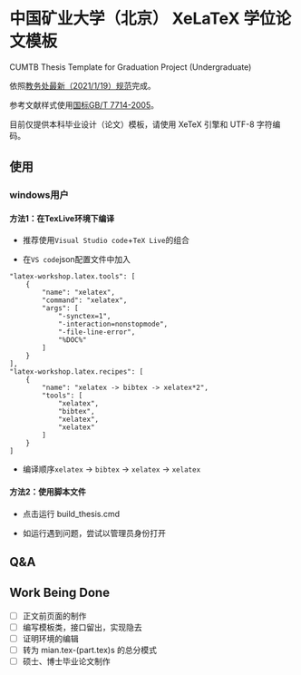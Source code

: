 # 中国矿业大学（北京） XeLaTeX 学位论文模板
CUMTB Thesis Template for Graduation Project (Undergraduate) 

依照[教务处最新（2021/1/19）规范](https://jwc.cumtb.edu.cn/info/1014/2205.htm)完成。

参考文献样式使用[国标GB/T 7714-2005](https://github.com/Haixing-Hu/GBT7714-2005-BibTeX-Style)。

目前仅提供本科毕业设计（论文）模板，请使用 XeTeX 引擎和 UTF-8 字符编码。

## 使用
### windows用户
#### 方法1：在TexLive环境下编译 

- 推荐使用`Visual Studio code`+`TeX Live`的组合

- 在`VS code`json配置文件中加入
```
"latex-workshop.latex.tools": [
    {
        "name": "xelatex",
        "command": "xelatex",
        "args": [
            "-synctex=1",
            "-interaction=nonstopmode",
            "-file-line-error",
            "%DOC%"
        ]
    }
],
"latex-workshop.latex.recipes": [
    {
        "name": "xelatex -> bibtex -> xelatex*2",
        "tools": [
            "xelatex",
            "bibtex",
            "xelatex",
            "xelatex"
        ]
    }
]
```

- 编译顺序`xelatex` -> `bibtex` -> `xelatex` -> `xelatex`
#### 方法2：使用脚本文件
- 点击运行 build_thesis.cmd

- 如运行遇到问题，尝试以管理员身份打开

## Q&A
## Work Being Done
- [ ] 正文前页面的制作
- [ ] 编写模板类，接口留出，实现隐去
- [ ] 证明环境的编辑
- [ ] 转为 mian.tex-(part.tex)s 的总分模式
- [ ] 硕士、博士毕业论文制作

